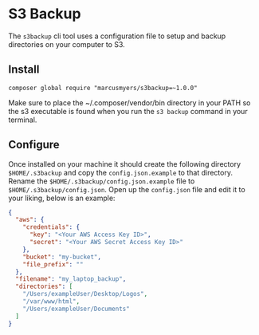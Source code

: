 # S3 Backup

The `s3backup` cli tool uses a configuration file to setup and backup directories on your computer to S3.

## Install
`composer global require "marcusmyers/s3backup=~1.0.0"`

Make sure to place the ~/.composer/vendor/bin directory in your PATH so the s3 executable is found when you run the `s3 backup` command in your terminal.

## Configure

Once installed on your machine it should create the following directory `$HOME/.s3backup` and copy the `config.json.example` to that directory.  Rename the `$HOME/.s3backup/config.json.example` file to `$HOME/.s3backup/config.json`.  Open up the `config.json` file and edit it to your liking, below is an example:

```json
{
  "aws": {
    "credentials": {
      "key": "<Your AWS Access Key ID>",
      "secret": "<Your AWS Secret Access Key ID>"
    },
    "bucket": "my-bucket",
    "file_prefix": ""
  },
  "filename": "my_laptop_backup",
  "directories": [
    "/Users/exampleUser/Desktop/Logos",
    "/var/www/html",
    "/Users/exampleUser/Documents"
  ]
}
```
